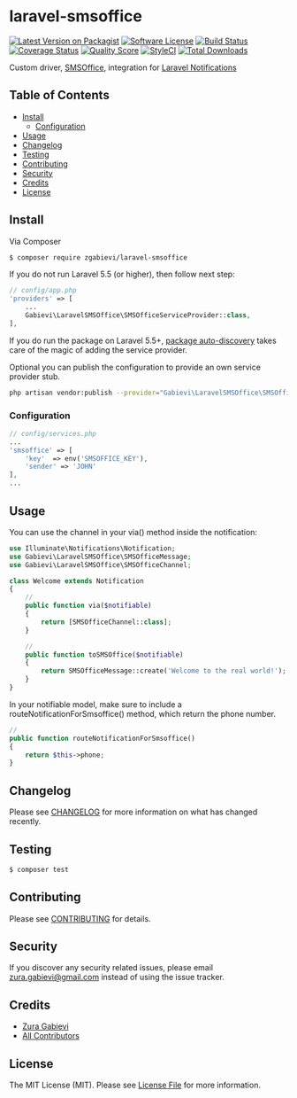 # laravel-smsoffice

[![Latest Version on Packagist][ico-version]][link-packagist]
[![Software License][ico-license]](LICENSE.md)
[![Build Status][ico-travis]][link-travis]
[![Coverage Status][ico-scrutinizer]][link-scrutinizer]
[![Quality Score][ico-code-quality]][link-code-quality]
[![StyleCI][ico-styleci]][link-styleci]
[![Total Downloads][ico-downloads]][link-downloads]

Custom driver, [SMSOffice](http://smsoffice.ge/), integration for [Laravel Notifications](https://laravel.com/docs/5.5/notifications)

## Table of Contents

- [Install](#install)
    - [Configuration](#configuration)
- [Usage](#usage)
- [Changelog](#changelog)
- [Testing](#testing)
- [Contributing](#contributing)
- [Security](#security)
- [Credits](#credits)
- [License](#license)

## Install

Via Composer

```bash
$ composer require zgabievi/laravel-smsoffice
```

If you do not run Laravel 5.5 (or higher), then follow next step:

```php
// config/app.php
'providers' => [
    ...
    Gabievi\LaravelSMSOffice\SMSOfficeServiceProvider::class,
],
```

If you do run the package on Laravel 5.5+, [package auto-discovery](https://medium.com/@taylorotwell/package-auto-discovery-in-laravel-5-5-ea9e3ab20518) takes care of the magic of adding the service provider.

Optional you can publish the configuration to provide an own service provider stub.

```bash
php artisan vendor:publish --provider="Gabievi\LaravelSMSOffice\SMSOfficeServiceProvider"
```

### Configuration

```php
// config/services.php
...
'smsoffice' => [
    'key'  => env('SMSOFFICE_KEY'),
    'sender' => 'JOHN'
],
...
```

## Usage

You can use the channel in your via() method inside the notification:

``` php
use Illuminate\Notifications\Notification;
use Gabievi\LaravelSMSOffice\SMSOfficeMessage;
use Gabievi\LaravelSMSOffice\SMSOfficeChannel;

class Welcome extends Notification
{
    //
    public function via($notifiable)
    {
        return [SMSOfficeChannel::class];
    }

    //
    public function toSMSOffice($notifiable)
    {
        return SMSOfficeMessage::create('Welcome to the real world!');
    }
}
```

In your notifiable model, make sure to include a routeNotificationForSmsoffice() method, which return the phone number.

```php
//
public function routeNotificationForSmsoffice()
{
    return $this->phone;
}
```

## Changelog

Please see [CHANGELOG](CHANGELOG.md) for more information on what has changed recently.

## Testing

``` bash
$ composer test
```

## Contributing

Please see [CONTRIBUTING](CONTRIBUTING.md) for details.

## Security

If you discover any security related issues, please email zura.gabievi@gmail.com instead of using the issue tracker.

## Credits

- [Zura Gabievi][link-author]
- [All Contributors][link-contributors]

## License

The MIT License (MIT). Please see [License File](LICENSE.md) for more information.

[ico-version]: https://img.shields.io/packagist/v/zgabievi/laravel-smsoffice.svg?style=flat-square
[ico-license]: https://img.shields.io/badge/license-MIT-brightgreen.svg?style=flat-square
[ico-travis]: https://img.shields.io/travis/zgabievi/laravel-smsoffice/master.svg?style=flat-square
[ico-scrutinizer]: https://img.shields.io/scrutinizer/coverage/g/zgabievi/laravel-smsoffice.svg?style=flat-square
[ico-code-quality]: https://img.shields.io/scrutinizer/g/zgabievi/laravel-smsoffice.svg?style=flat-square
[ico-styleci]: https://styleci.io/repos/105359139/shield
[ico-downloads]: https://img.shields.io/packagist/dt/zgabievi/laravel-smsoffice.svg?style=flat-square

[link-packagist]: https://packagist.org/packages/zgabievi/laravel-smsoffice
[link-travis]: https://travis-ci.org/zgabievi/laravel-smsoffice
[link-scrutinizer]: https://scrutinizer-ci.com/g/zgabievi/laravel-smsoffice/code-structure
[link-code-quality]: https://scrutinizer-ci.com/g/zgabievi/laravel-smsoffice
[link-styleci]: https://styleci.io/repos/105359139
[link-downloads]: https://packagist.org/packages/zgabievi/laravel-smsoffice
[link-author]: https://github.com/zgabievi
[link-contributors]: ../../contributors
